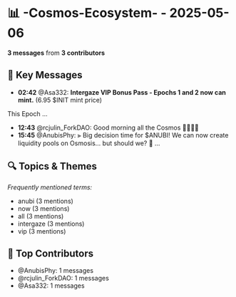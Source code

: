 # 📊 -Cosmos-Ecosystem- - 2025-05-06
**3 messages** from **3 contributors**

## 💬 Key Messages
- **02:42** @Asa332: **Intergaze VIP Bonus Pass - Epochs 1 and 2 now can mint.** (6.95 $INIT mint price) 

This Epoch ...
- **12:43** @rcjulin_ForkDAO: Good morning all the Cosmos 💪🫵🧉💡
- **15:45** @AnubisPhy: ⫸ Big decision time for $ANUBI! We can now create liquidity pools on Osmosis... but should we? 🤔 ...

## 🔍 Topics & Themes
*Frequently mentioned terms:*
- anubi (3 mentions)
- now (3 mentions)
- all (3 mentions)
- intergaze (3 mentions)
- vip (3 mentions)

## 👥 Top Contributors
- @AnubisPhy: 1 messages
- @rcjulin_ForkDAO: 1 messages
- @Asa332: 1 messages